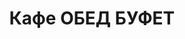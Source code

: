 ---
layout: lunch
title: "Кафе ОБЕД БУФЕТ"
description: "<b>Адрес:</b> проспект Жукова 44 (ТЦ Аутлето), второй этаж <br> <b>Режим работы:</b> ежедневно с 10.00 до 18.00<br> <a href='/menu/Меню 24.10.18.docx' download class='text-small-center'>Меню на 24 октября</a>  <br><hr> Закажите свой обед с доставкой в офис или на дом со скидкой 10%."
subdescription1: "Читайте [условия доставки](/delivery/ 'Условия доставки | ХаусФреш')"
metadescription: "Кафе ОБЕД БУФЕТ на Жукова: адрес, режим работы. Заказать Горячий Комплексный Обед в Офис. Самое вкусное обеденное меню. Доступные цены, Скидки. Организация Корпоративного Питания. Доставка обедов в офис и на дом"
metakeywords: "Кафе ОБЕД БУФЕТ на Жукова: адрес, режим работы. Заказ домашних комплексных обедов: Салаты, Супы, Вторые блюда, Гарниры, Хлеб, Выпечка, Напитки. Корпоративное питание. Доставка обедов в офис Минск"
sitetitle: "Кафе ОБЕД БУФЕТ 🥗 (Комплексные Обеды) | Доставка в Офис"
weekMenu:
- weekDay: Открыт приём заказов на Понедельник
  day: 22 октября
  validFromOrderDate: "2018-10-19 11:00:00"
  validToOrderDate: "2018-10-22 10:59:59"
  courses:
  - title: Салаты
    items:
    - title: Салат–коктейль «Мимоза» 
      id: 21	
      ingredients: консерва рыбная, сыр, яйцо, майонез
      weight: 150
      price: 3.15
    - title: Салат овощной с семгой
      id: 22
      ingredients: капуста пекинская, помидор, огурец, семга слабосоленая, заправка
      weight: 150
      price: 4.10
    - title: Салат из птицы с грибами
      id: 23
      ingredients: птица отварная, овощи отварные, грибы, майонез
      weight: 150
      price: 2.65
  - title: Супы
    items:  
    - title: Суп перловый с грибами
      id: 24
      ingredients: 
      weight: 250/20
      price: 1.85
    - title: Суп-пюре из разных овощей с сухариками
      id: 25
      ingredients: 
      weight: 250/10
      price: 2.40
  - title: Вторые блюда
    items:
    - title: Рыба, тушенная в томате с овощами   
      id: 26
      ingredients: рыба хек, специи, овощи тушеные, соус
      weight: 150
      price: 3.40
    - title: Голубцы любительские
      id: 27
      ingredients: свинина, говядина, специи
      weight: 230/50
      price: 3.65
    - title: Птица в соусе терияки  
      id: 28
      ingredients: птица, соус, специи
      weight: 170
      price: 4.90
    - title: Рулетики из свинины с огурцом
      id: 29
      ingredients: свинина, огурец маринованный, морковь, сыр, специи
      weight: 170
      price: 4.70
  - title: Гарниры
    items:
    - title: Картофель отварной
      id: 30
      ingredients: 
      weight: 150
      price: 0.90
    - title: Овощи запеченные «Калейдоскоп»
      id: 31
      ingredients: 
      weight: 150
      price: 1.55
- weekDay: Открыт приём заказов на Вторник
  day: 23 октября 
  validFromOrderDate: "2018-10-22 11:00:00"
  validToOrderDate: "2018-10-23 10:59:59"
  courses:
  - title: Салаты
    items:
    - title: Салат «Праздничный» 
      id: 32
      ingredients: говядина отварная, морковь, огурец консервированный, майонез
      weight: 150
      price: 3.15
    - title: Салат «Цезарь с птицей»
      id: 33
      ingredients: птица, овощи свежие, сыр, майонез
      weight: 200
      price: 3.45
    - title: Салат из помидоров, капусты и сладкого перца
      id: 34
      ingredients: помидор свежий, капуста белокочанная, перец свежий, майонез
      weight: 150
      price: 2.15
  - title: Супы
    items:  
    - title: Борщ Украинский
      id: 35
      ingredients: 
      weight: 250/20
      price: 1.95
    - title: Суп-пюре из свежих грибов
      id: 36
      ingredients: 
      weight: 250
      price: 2.45
  - title: Вторые блюда
    items:
    - title: Бифштекс «Смак»
      id: 37
      ingredients: птица, специи
      weight: 95
      price: 3.20
    - title: Печень по-строгановски
      id: 38
      ingredients: печень говяжья, специи, соус
      weight: 75/75
      price: 3.10
    - title: Птица запеченная с помидорами
      id: 39
      ingredients: птица, помидор, сыр, специи
      weight: 100
      price: 3.45
    - title: Паста Болоньез
      id: 40
      ingredients: паста, свинина, овощи, специи, соус
      weight: 360
      price: 5.10
  - title: Гарниры
    items:
    - title: Картофель отварной
      id: 41
      ingredients: 
      weight: 150
      price: 0.90
    - title: Каша гречневая рассыпчатая
      id: 42
      ingredients: 
      weight: 150
      price: 0.85
- weekDay: Открыт приём заказов на Среду
  day: 24 октября
  validFromOrderDate: "2018-10-23 11:00:00"
  validToOrderDate: "2018-10-24 10:59:59"
  courses:
  - title: Салаты
    items:
    - title: Салат «Бонапарт»
      id: 43
      ingredients: капуста, помидор свежий, зел.горошек, сметана, майонез
      weight: 150
      price: 2.15
    - title: Салат «Полесский»
      id: 44
      ingredients: птица отварная, сыр, сметана, овощи, майонез
      weight: 150
      price: 2.45
    - title: Салат из свежих помидоров и огурцов
      id: 45
      ingredients: овощи свежие, заправка
      weight: 150
      price: 2.20
  - title: Супы
    items:  
    - title: Щи из свежей капусты с картофелем
      id: 46
      ingredients: 
      weight: 250/20
      price: 1.95
    - title: Суп-крем морковный
      id: 47
      ingredients: 
      weight: 250
      price: 2.45
  - title: Вторые блюда
    items:
    - title: Котлеты домашние      
      id: 48
      ingredients: свинина, говядина, специи
      weight: 100
      price: 2.45
    - title: Птица в сырно-шпинатной шапочке
      id: 49
      ingredients: птица, яйцо, сыр, шпинат, специи
      weight: 160
      price: 4.60
    - title: Рыба в сыре  жареная 
      id: 50
      ingredients: филе трески, сыр, специи
      weight: 120
      price: 3.25
    - title: Паста Карбонара 
      id: 51
      ingredients: паста, птица, сыр, специи, соус
      weight: 300
      price: 6.20
  - title: Гарниры
    items:
    - title: Каша рассыпчатая рисовая
      id: 52
      ingredients: 
      weight: 150
      price: 0.85
    - title: Картофельное пюре
      id: 53
      ingredients: 
      weight: 150
      price: 0.95
- weekDay: Открыт приём заказов на Четверг
  day: 18 октября
  validFromOrderDate: "2018-10-17 11:00:00"
  validToOrderDate: "2018-10-18 10:59:59"
  courses:
  - title: Салаты
    items:
    - title: Салат овощной с колбасой
      id: 54
      ingredients: колбаса, овощи отварные, майонез
      weight: 150
      price: 2.45
    - title: Салат «Греческий»
      id: 55
      ingredients: огурец свежий, помидор свежий, перец свежий, оливки, заправка
      weight: 200
      price: 3.65
    - title: Салат из белокочанной капусты со свеклой и морковью
      id: 56
      ingredients: капуста, свекла, морковь, заправка
      weight: 150
      price: 1.50
  - title: Супы
    items:  
    - title: Солянка сборная мясная
      id: 57
      ingredients: 
      weight: 250/30
      price: 2.95
    - title: Щи из свежей капусты с картофелем
      id: 58
      ingredients: 
      weight: 250/20
      price: 1.95
  - title: Вторые блюда
    items:
    - title: Рыба по-гречески
      id: 59
      ingredients: рыба, овощи, сыр, специи
      weight: 185
      price: 4.20
    - title: Свинина, запеченная с сыром
      id: 60
      ingredients: свинина, сыр, специи
      weight: 100
      price: 3.70
    - title: Котлета «Папараць-кветка»
      id: 61
      ingredients: птица, сыр, специи
      weight: 105
      price: 3.60
  - title: Гарниры
    items:
    - title: Каша рассыпчатая рисовая
      id: 63
      ingredients: 
      weight: 150
      price: 0.85
    - title: Рагу овощное
      id: 64
      ingredients: 
      weight: 200
      price: 1.35
- weekDay: Открыт приём заказов на Пятницу
  day: 19 октября
  validFromOrderDate: "2018-10-18 11:00:00"
  validToOrderDate: "2018-10-19 10:59:59"
  courses:
  - title: Салаты
    items:
    - title: Салат «Слоеный»
      id: 65
      ingredients: овощи свежие, яйцо, сыр, майонез
      weight: 150
      price: 2.60
    - title: Салат «Хрустящий»
      id: 66
      ingredients: капуста пекинская, ветчина, сухарики, заправка
      weight: 150
      price: 2.45
    - title: Салат из свежих помидоров и огурцов
      id: 67
      ingredients: овощи свежие, заправка
      weight: 150
      price: 2.20
  - title: Супы
    items:  
    - title: Щи ленивые с грибами
      id: 68
      ingredients: 
      weight: 250/20
      price: 1.85
    - title: Суп-харчо
      id: 69
      ingredients: 
      weight: 250
      price: 2.85
  - title: Вторые блюда
    items:
    - title: Биточки рыбные
      id: 70
      ingredients: рыба, специи
      weight: 125
      price: 2.95
    - title: Гуляш из свинины
      id: 71
      ingredients: свинина, специи
      weight: 75/75
      price: 3.30
    - title: Филе птицы в сыре
      id: 72	
      ingredients: птица, сыр, специи
      weight: 130
      price: 3.45
    - title: Паста с курицей и грибами
      id: 73	
      ingredients: птица, макаронные изделия, грибы, соус, специи
      weight: 360
      price: 6.20
  - title: Гарниры
    items:
    - title: Каша рассыпчатая с грибами и луком гречневая
      id: 74
      ingredients: 
      weight: 150
      price: 1.10
    - title: Картофельное пюре
      id: 75
      ingredients: 
      weight: 150
      price: 0.95
sharedCourses:
- title: Хлеб
  items:
  - title: Хлеб белый
    id: 1111
    ingredients: 
    weight: 40
    price: 0.10
  - title: Хлеб тёмный
    id: 1112    
    ingredients: 
    weight: 40
    price: 0.10
  - title: Хлеб белый (2 порции)
    id: 1113
    ingredients: 
    weight: 80
    price: 0.20
  - title: Хлеб тёмный (2 порции)
    id: 1114    
    ingredients: 
    weight: 80
    price: 0.20
- title: Соусы
  items:
  - title: Сметана
    id: 1140
    ingredients: 
    weight: 50
    price: 0.50
  - title: Кетчуп томатный
    id: 1141    
    ingredients: 
    weight: 50
    price: 0.50
  - title: Майонез
    id: 1142
    ingredients: 
    weight: 50
    price: 0.50
- title: Выпечка
  items:
  - title: Торт «Ореховый Сара Бернар»
    id: 1115    
    ingredients: 
    weight: 100
    price: 2.00
  - title: Торт «Шоколоадный Брауни»
    id: 1116    
    ingredients: 
    weight: 83
    price: 2.00
  - title: Сметанник
    id: 1117    
    ingredients: 
    weight: 75
    price: 0.85
  - title: Булочка чайная с творогом
    id: 1118    
    ingredients: 
    weight: 50
    price: 0.65
  - title: Маффин в ассортименте
    id: 1119    
    ingredients: 
    weight: 115
    price: 1.50
  - title: Круассан с шоколадом
    id: 1120    
    ingredients: 
    weight: 50
    price: 1.10
  - title: Круассан со сгущёнкой
    id: 1121    
    ingredients: 
    weight: 50
    price: 1.10
  - title: Слойка с вишней
    id: 1122    
    ingredients: 
    weight: 75
    price: 1.10
  - title: Слойка со сгущёнкой
    id: 1123    
    ingredients: 
    weight: 75
    price: 1.10
  - title: Слойка с сыром
    id: 1124    
    ingredients: 
    weight: 75
    price: 1.10
- title: Напитки
  items:
  - title: Холодный чай Фьюз Ти
    id: 1133
    ingredients: 
    weight: 500
    price: 2.50
  - title: Напиток Кока-Кола
    id: 1134
    ingredients: 
    weight: 500
    price: 2.00
  - title: Напиток Спрайт
    id: 1135
    ingredients: 
    weight: 500
    price: 2.00
  - title: Напиток Фанта Апельсин
    id: 1136
    ingredients: 
    weight: 500
    price: 2.00
  - title: Питьевая вода Бонаква
    id: 1137
    ingredients: 
    weight: 500
    price: 1.50
---